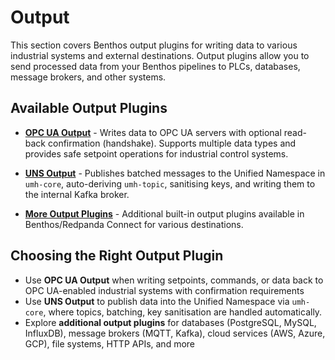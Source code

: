 # Output

This section covers Benthos output plugins for writing data to various industrial systems and external destinations. Output plugins allow you to send processed data from your Benthos pipelines to PLCs, databases, message brokers, and other systems.

## Available Output Plugins

- **[OPC UA Output](opc-ua-output.md)** - Writes data to OPC UA servers with optional read-back confirmation (handshake). Supports multiple data types and provides safe setpoint operations for industrial control systems.

- **[UNS Output](uns-output.md)** - Publishes batched messages to the Unified Namespace in `umh-core`, auto-deriving `umh-topic`, sanitising keys, and writing them to the internal Kafka broker.

- **[More Output Plugins](https://docs.redpanda.com/redpanda-connect/components/outputs/about/)** - Additional built-in output plugins available in Benthos/Redpanda Connect for various destinations.

## Choosing the Right Output Plugin

- Use **OPC UA Output** when writing setpoints, commands, or data back to OPC UA-enabled industrial systems with confirmation requirements
- Use **UNS Output** to publish data into the Unified Namespace via `umh-core`, where topics, batching, key sanitisation are handled automatically.
- Explore **additional output plugins** for databases (PostgreSQL, MySQL, InfluxDB), message brokers (MQTT, Kafka), cloud services (AWS, Azure, GCP), file systems, HTTP APIs, and more

